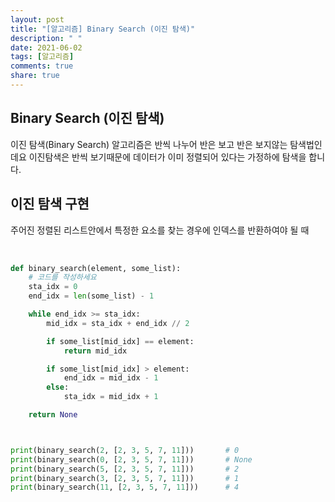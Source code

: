 ```yaml
---
layout: post
title: "[알고리즘] Binary Search (이진 탐색)"
description: " "
date: 2021-06-02
tags: [알고리즘]
comments: true
share: true
---
```



## Binary Search (이진 탐색)

이진 탐색(Binary Search) 알고리즘은 반씩 나누어 반은 보고 반은 보지않는 탐색법인데요 이진탐색은 반씩 보기때문에 데이터가 이미 정렬되어 있다는 가정하에 탐색을 합니다.

## 이진 탐색 구현

주어진 정렬된 리스트안에서 특정한 요소를 찾는 경우에 인덱스를 반환하여야 될 때

<br>

```python
def binary_search(element, some_list):
    # 코드를 작성하세요
    sta_idx = 0
    end_idx = len(some_list) - 1

    while end_idx >= sta_idx:
        mid_idx = sta_idx + end_idx // 2

        if some_list[mid_idx] == element:
            return mid_idx

        if some_list[mid_idx] > element:
            end_idx = mid_idx - 1
        else:
            sta_idx = mid_idx + 1

    return None



print(binary_search(2, [2, 3, 5, 7, 11]))       # 0
print(binary_search(0, [2, 3, 5, 7, 11]))       # None
print(binary_search(5, [2, 3, 5, 7, 11]))       # 2
print(binary_search(3, [2, 3, 5, 7, 11]))       # 1
print(binary_search(11, [2, 3, 5, 7, 11]))      # 4
```
